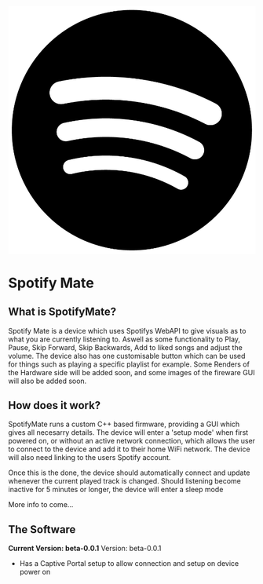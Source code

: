 ![SpotifyMate Logo](https://github.com/Harry-Skerritt/SpotifyMate/blob/main/src/data/spotify.png)
# Spotify Mate
## What is SpotifyMate?
Spotify Mate is a device which uses Spotifys WebAPI to give visuals as to what you are currently listening to. Aswell as some functionality to Play, Pause, Skip Forward, Skip Backwards, Add to liked songs and adjust the volume. The device also has one customisable button which can be used for things such as playing a specific playlist for example.
Some Renders of the Hardware side will be added soon, and some images of the fireware GUI will also be added soon.

## How does it work?
SpotifyMate runs a custom C++ based firmware, providing a GUI which gives all necesarry details. The device will enter a 'setup mode' when first powered on, or without an active network connection, which allows the user to connect to the device and add it to their home WiFi network. The device will also need linking to the users Spotify account.

Once this is the done, the device should automatically connect and update whenever the current played track is changed. Should listening become inactive for 5 minutes or longer, the device will enter a sleep mode

More info to come...

## The Software
**Current Version: beta-0.0.1**
Version: beta-0.0.1
- Has a Captive Portal setup to allow connection and setup on device power on

